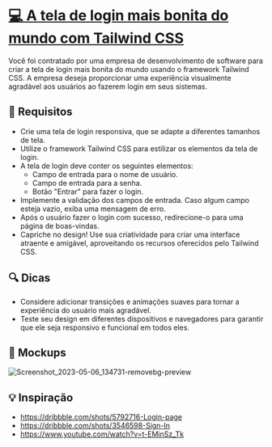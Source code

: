 # [💻 A tela de login mais bonita do mundo com Tailwind CSS](https://codante.io/mp-tela-login-tailwind)

Você foi contratado por uma empresa de desenvolvimento de software para criar a tela de login mais bonita do mundo usando o framework Tailwind CSS. A empresa deseja proporcionar uma experiência visualmente agradável aos usuários ao fazerem login em seus sistemas.

## 🔨 Requisitos
- Crie uma tela de login responsiva, que se adapte a diferentes tamanhos de tela.
- Utilize o framework Tailwind CSS para estilizar os elementos da tela de login.
- A tela de login deve conter os seguintes elementos:
  - Campo de entrada para o nome de usuário.
  - Campo de entrada para a senha.
  - Botão "Entrar" para fazer o login.
- Implemente a validação dos campos de entrada. Caso algum campo esteja vazio, exiba uma mensagem de erro.
- Após o usuário fazer o login com sucesso, redirecione-o para uma página de boas-vindas.
- Capriche no design! Use sua criatividade para criar uma interface atraente e amigável, aproveitando os recursos oferecidos pelo Tailwind CSS.

## 🔍 Dicas
- Considere adicionar transições e animações suaves para tornar a experiência do usuário mais agradável.
- Teste seu design em diferentes dispositivos e navegadores para garantir que ele seja responsivo e funcional em todos eles.

## 📝 Mockups
![Screenshot_2023-05-06_134731-removebg-preview](https://user-images.githubusercontent.com/6475893/236636789-b03715d5-7010-4e46-af97-b4a901d0fe63.png)

## 💡 Inspiração
- https://dribbble.com/shots/5792716-Login-page
- https://dribbble.com/shots/3546598-Sign-In
- https://www.youtube.com/watch?v=t-EMinSz_Tk

